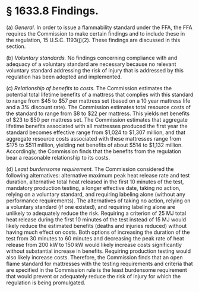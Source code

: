 # § 1633.8   Findings.

(a) *General.* In order to issue a flammability standard under the FFA, the FFA requires the Commission to make certain findings and to include these in the regulation, 15 U.S.C. 1193(j)(2). These findings are discussed in this section.


(b) *Voluntary standards.* No findings concerning compliance with and adequacy of a voluntary standard are necessary because no relevant voluntary standard addressing the risk of injury that is addressed by this regulation has been adopted and implemented.


(c) *Relationship of benefits to costs.* The Commission estimates the potential total lifetime benefits of a mattress that complies with this standard to range from $45 to $57 per mattress set (based on a 10 year mattress life and a 3% discount rate). The Commission estimates total resource costs of the standard to range from $8 to $22 per mattress. This yields net benefits of $23 to $50 per mattress set. The Commission estimates that aggregate lifetime benefits associated with all mattresses produced the first year the standard becomes effective range from $1,024 to $1,307 million, and that aggregate resource costs associated with these mattresses range from $175 to $511 million, yielding net benefits of about $514 to $1,132 million. Accordingly, the Commission finds that the benefits from the regulation bear a reasonable relationship to its costs.


(d) *Least burdensome requirement.* The Commission considered the following alternatives: alternative maximum peak heat release rate and test duration, alternative total heat released in the first 10 minutes of the test, mandatory production testing, a longer effective date, taking no action, relying on a voluntary standard, and requiring labeling alone (without any performance requirements). The alternatives of taking no action, relying on a voluntary standard (if one existed), and requiring labeling alone are unlikely to adequately reduce the risk. Requiring a criterion of 25 MJ total heat release during the first 10 minutes of the test instead of 15 MJ would likely reduce the estimated benefits (deaths and injuries reduced) without having much effect on costs. Both options of increasing the duration of the test from 30 minutes to 60 minutes and decreasing the peak rate of heat release from 200 kW to 150 kW would likely increase costs significantly without substantial increase in benefits. Requiring production testing would also likely increase costs. Therefore, the Commission finds that an open flame standard for mattresses with the testing requirements and criteria that are specified in the Commission rule is the least burdensome requirement that would prevent or adequately reduce the risk of injury for which the regulation is being promulgated.




